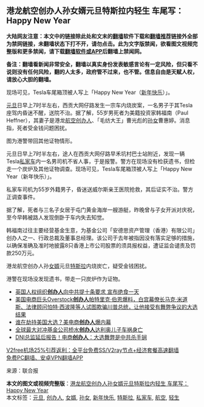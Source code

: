  <h2>港龙航空创办人孙女婿元旦特斯拉内轻生 车尾写：Happy New Year</h2> <p class="notice"><b>大陆网友注意：本文中的链接除此处和文末的<a href="https://github.com/bannedbook/fanqiang" >翻墙</a>软件下载和<a href="https://github.com/killgcd/justmysocks/blob/master/README.md">翻墙推荐</a>链接外全部为禁网链接，未翻墙状态下打不开，请勿点击。此为文字版禁闻，欲看图文视频完整版和更多禁闻，请下载<a href="https://github.com/bannedbook/fanqiang">翻墙软件或APP</a>后翻墙上禁闻网。</p><p>备注：翻墙看新闻非常安全，翻墙以真实身份发表敏感言论有一定风险，但只看不说则没有任何风险，翻的人太多，政府管不过来，也不管。信息自由是天赋人权，请放心大胆的翻墙。</b></p>  <div class="entry"> <p id="conimg">现场可见，Tesla车尾箱顶被人写上「Happy New Year（<a href="https://www.bannedbook.org/bnews/tag/%E6%96%B0%E5%B9%B4%E5%BF%AB%E4%B9%90/" class="st_tag internal_tag" rel="tag" title="标签 新年快乐 下的日志">新年快乐</a>）」。</p> <p><a href="https://www.bannedbook.org/bnews/tag/%e5%85%83%e6%97%a6/" class="st_tag internal_tag" rel="tag" title="标签 元旦 下的日志">元旦</a>日早上7时半左右，西贡大网仔路发生一宗车内烧炭案，一名男子于其Tesla座驾内昏迷不醒，送院不治。据了解，55岁男死者为美籍投资家韩福南（Paul Heffner），其妻子是港龙<a href="https://www.bannedbook.org/bnews/tag/%E8%88%AA%E7%A9%BA/" class="st_tag internal_tag" rel="tag" title="标签 航空 下的日志">航空</a><a href="https://www.bannedbook.org/bnews/tag/%E5%88%9B%E5%8A%9E%E4%BA%BA/" class="st_tag internal_tag" rel="tag" title="标签 创办人 下的日志">创办人</a>、「毛纺大王」曹光彪的<a href="https://www.bannedbook.org/bnews/tag/%e5%ad%99%e5%a5%b3/" class="st_tag internal_tag" rel="tag" title="标签 孙女 下的日志">孙女</a>曹惠婷。消息指，死者受金钱问题困扰。</p> <p>图为港警带回其他证物情形。</p>  <p>元旦日早上7时半左右，途人在西贡大网仔路早禾坑村巴士站附近，发现一辆Tesla<a href="https://www.bannedbook.org/bnews/tag/%E7%A7%81%E5%AE%B6%E8%BD%A6/" class="st_tag internal_tag" rel="tag" title="标签 私家车 下的日志">私家车</a>内一名男司机不省人事，于是报警。警方在现场没有检获遗书，但检走一个炭炉及其他证物调查。现场可见，Tesla车尾箱顶被人写上「Happy New Year（新年快乐）」。</p> <p>私家车司机为55岁外籍男子，昏迷送威尔斯亲王医院抢救，其后证实不治。警方正调查事件。</p> <p>据了解，死者与三名子女居于屯门黄金海岸一艘游艇，昨晚曾与子女开派对庆祝，至今早韩被路人发现倒卧于车内失去知觉。</p>  <p>韩福南过往主要经营基金生意，为基金公司「安德思资产管理（香港）有限公司」创办人之一、行政总裁及董事总经理。该公司于去年被指因没有落实足够的措施，以确保准确及准时地披露8只香港上市公司股票的须具报权益，遭证监会谴责及罚款250万元。</p> <p>港龙航空创办人孙<a href="https://www.bannedbook.org/bnews/tag/%E5%A5%B3%E5%A9%BF/" class="st_tag internal_tag" rel="tag" title="标签 女婿 下的日志">女婿</a>元旦<a href="https://www.bannedbook.org/bnews/tag/%e7%89%b9%e6%96%af%e6%8b%89/" class="st_tag internal_tag" rel="tag" title="标签 特斯拉 下的日志">特斯拉</a>内烧炭亡，疑受金钱困扰。</p> <p>港警在现场没发现遗书，带走一只炭炉作为证物。</p>  <ul class='op-related-articles' title='相关阅读'> <li><a href='https://www.bannedbook.org/bnews/ssgc/20201224/1453898.html' target='_blank'>英国人权组织<b>创办人</b>向中共提十条要求 宣布绝食一天</a></li> <li><a href='https://www.bannedbook.org/bnews/bannedvideo/20201223/1453451.html' target='_blank'>美国电商巨头Overstock<b>创办人</b>帕特里克·伯恩爆料，白宫幕僚长马克·米道斯、法律顾问怕特·西波隆等人试图欺骗川普总统，让他接受有舞弊争议的大选结果</a></li> <li><a href='https://www.bannedbook.org/bnews/bannedvideo/20201221/1452170.html' target='_blank'>谁在劫持美国大选？美电商<b>创办人</b>爆内幕</a></li> <li><a href='https://www.bannedbook.org/bnews/cnnews/20201220/1451261.html' target='_blank'>全球最大对冲基金公司桥水<b>创办人</b>达利奥儿子车祸身亡</a></li> <li><a href='https://www.bannedbook.org/bnews/bannedvideo/20201219/1450899.html' target='_blank'>DNI总监延后报告！电商<b>创办人</b>：大选舞弊是中共杀手锏</a></li> </ul> <p class="texttj"> <a href="https://github.com/bannedbook/fanqiang/wiki/V2ray%E6%9C%BA%E5%9C%BA" target="_blank">V2free机场25%引荐返利：全平台免费SS/V2ray节点+经济套餐高速翻墙</a><br/> <a href="https://github.com/bannedbook/fanqiang/wiki/%E7%A6%81%E9%97%BB%E7%BD%91%E5%AE%89%E5%8D%93%E7%BF%BB%E5%A2%99%E6%96%B0%E9%97%BBAPP" target="_blank">免费PC翻墙、安卓VPN翻墙APP</a></p><p> 来源：联合报 </p><a name='sharetosocial'></a>       <div><b>本文的图文或视频完整版</b>：<a href='https://www.bannedbook.org/bnews/cnnews/hknews/20210102/1459495.html'>港龙航空创办人孙女婿元旦特斯拉内轻生 车尾写：Happy New Year</a></div>  </div><!--END ENTRY--> <div class="postfooter"> <div>本文标签：<a href="https://www.bannedbook.org/bnews/tag/%e5%85%83%e6%97%a6/" rel="tag">元旦</a>, <a href="https://www.bannedbook.org/bnews/tag/%E5%88%9B%E5%8A%9E%E4%BA%BA/" rel="tag">创办人</a>, <a href="https://www.bannedbook.org/bnews/tag/%E5%A5%B3%E5%A9%BF/" rel="tag">女婿</a>, <a href="https://www.bannedbook.org/bnews/tag/%e5%ad%99%e5%a5%b3/" rel="tag">孙女</a>, <a href="https://www.bannedbook.org/bnews/tag/%E6%96%B0%E5%B9%B4%E5%BF%AB%E4%B9%90/" rel="tag">新年快乐</a>, <a href="https://www.bannedbook.org/bnews/tag/%e7%89%b9%e6%96%af%e6%8b%89/" rel="tag">特斯拉</a>, <a href="https://www.bannedbook.org/bnews/tag/%E7%A7%81%E5%AE%B6%E8%BD%A6/" rel="tag">私家车</a>, <a href="https://www.bannedbook.org/bnews/tag/%E8%88%AA%E7%A9%BA/" rel="tag">航空</a>, <a href="https://www.bannedbook.org/bnews/tag/%E8%BD%BB%E7%94%9F/" rel="tag">轻生</a></div>  </div><!--END POSTFOOTER--> 